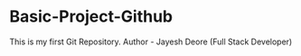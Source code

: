 # Basic-Project-Github
This is my first Git Repository.
Author - Jayesh Deore (Full Stack Developer)
